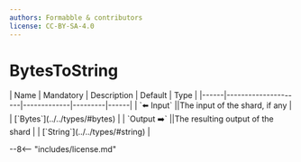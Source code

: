 ```yaml
---
authors: Formabble & contributors
license: CC-BY-SA-4.0
---
```



# BytesToString

<div class="sh-parameters" markdown="1">
| Name | Mandatory | Description | Default | Type |
|------|---------------------|-------------|---------|------|
| `⬅️ Input` ||The input of the shard, if any | | [`Bytes`](../../types/#bytes) |
| `Output ➡️` ||The resulting output of the shard | | [`String`](../../types/#string) |

</div>



--8<-- "includes/license.md"

